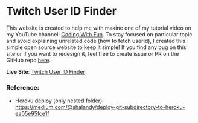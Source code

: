 # Twitch User ID Finder

This website is created to help me with makine one of my tutorial video on my YouTube channel: <a href="https://youtube.codingwith.fun">Coding With Fun</a>. To stay focused on particular topic and avoid explaining unrelated code (how to fetch userId), I created this simple open source website to keep it simple! If you find any bug on this site or if you want to redesign it, feel free to create issue or PR on the GitHub repo <a href="https://github.com/C0dingWithFun/twitch-user-id-finder">here</a>.

**Live Site**: [Twitch User ID Finder](https://twitch-user-id-finder.vercel.app)

### Reference:

- Heroku deploy (only nested folder): https://medium.com/@shalandy/deploy-git-subdirectory-to-heroku-ea05e95fce1f
